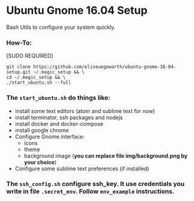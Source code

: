 # Ubuntu Gnome 16.04 Setup
Bash Utils to configure your system quickly.

### How-To:
[SUDO REQUIRED]
```
git clone https://github.com/eliseuegewarth/ubuntu-gnome-16-04-setup.git ~/.magic_setup && \
cd ~/.magic_setup && \
./start_ubuntu.sh --full
```

### The `start_ubuntu.sh` do things like:

- install some text editors (atom and sublime text for now)
- install terminator, ssh packages and nodejs
- install docker and docker-compose
- install google chrome
- Configure Gnome interface:
    - icons
    - theme
    - background image (__you can replace file img/background.png by your choice__)
- Configure some sublime text preferences (if installed)

### The `ssh_config.sh` configure ssh_key. It use credentials you write in file `.secret_env`. Follow `env_example` instructions.
